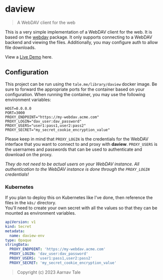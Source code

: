 # daview
> A WebDAV client for the web

This is a very simple implementation of a WebDAV client for the web. It is based on the [webdav](https://npmjs.org/package/webdav) package.
It only supports connecting to a WebDAV backend and viewing the files. Additionally, you may configure auth to allow file downloads.

View a [Live Demo](https://files.tale.me) here.

## Configuration
This project can be run using the `tale.me/library/daview` docker image.
Be sure to forward the appropriate ports for the container based on your configuration.
When running the container, you may use the following environment variables:
```
HOST=0.0.0.0
PORT=3000
PROXY_ENDPOINT="https://my-webdav.acme.com"
PROXY_LOGIN="dav_user:dav_password"
PROXY_USERS="user1:pass1,user2:pass2"
PROXY_SECRET="my_secret_cookie_encryption_value"
```

Please keep in mind that `PROXY_LOGIN` is the credentials for the WebDAV interface that you want to connect to and proxy with **daview**.
`PROXY_USERS` is the usernames and passwords that can be used to authenticate and download on the proxy.

*They do not need to be actual users on your WebDAV instance.*
*All authentication to the WebDAV instance is done through the `PROXY_LOGIN` credentials!*

### Kubernetes
If you plan to deploy this on Kubernetes like I've done, then reference the files in the `k8s/` directory.<br>
You'll need to create your own secret with all the values so that they can be mounted as environment variables.
```yaml
apiVersion: v1
kind: Secret
metadata:
  name: daview-env
type: Opaque
stringData:
  PROXY_ENDPOINT: 'https://my-webdav.acme.com'
  PROXY_LOGIN: 'dav_user:dav_password'
  PROXY_USERS: 'user1:pass1,user2:pass2'
  PROXY_SECRET: 'my_secret_cookie_encryption_value'
```

> Copyright (c) 2023 Aarnav Tale
